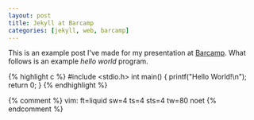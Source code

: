 ```yaml
---
layout: post
title: Jekyll at Barcamp
categories: [jekyll, web, barcamp]
---
```


This is an example post I've made for my presentation at
[Barcamp](http://barcamp.org/). What follows is an example _hello world_
program.

{% highlight c %}
#include <stdio.h>
int main() {
	printf("Hello World!\n");
	return 0;
}
{% endhighlight %}

{% comment %}
vim: ft=liquid sw=4 ts=4 sts=4 tw=80 noet
{% endcomment %}
